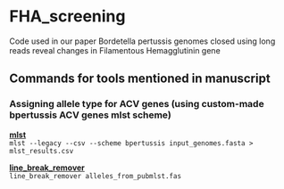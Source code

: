 # FHA_screening
Code used in our paper Bordetella pertussis genomes closed using long reads reveal changes in Filamentous Hemagglutinin gene 

## Commands for tools mentioned in manuscript

### Assigning allele type for ACV genes (using custom-made bpertussis ACV genes mlst scheme)
**[mlst](https://github.com/tseemann/mlst)**  
`mlst --legacy --csv --scheme bpertussis input_genomes.fasta > mlst_results.csv `

**[line_break_remover](https://github.com/nataliering/FHA_screening/blob/master/line_break_remover)**                                       
`line_break_remover alleles_from_pubmlst.fas`

